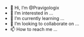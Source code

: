 - 👋 Hi, I’m @Pravigologix
- 👀 I’m interested in ...
- 🌱 I’m currently learning ...
- 💞️ I’m looking to collaborate on ...
- 📫 How to reach me ...

<!---
Pravigologix/Pravigologix is a ✨ special ✨ repository because its `README.md` (this file) appears on your GitHub profile.
You can click the Preview link to take a look at your changes.
--->
